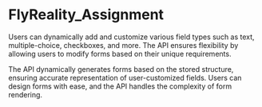 # FlyReality_Assignment


Users can dynamically add and customize various field types such as text, multiple-choice, checkboxes, and more.
The API ensures flexibility by allowing users to modify forms based on their unique requirements.

The API dynamically generates forms based on the stored structure, ensuring accurate representation of user-customized fields.
Users can design forms with ease, and the API handles the complexity of form rendering.
